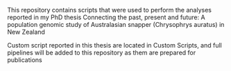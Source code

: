 This repository contains scripts that were used to perform the analyses reported in my PhD thesis
Connecting the past, present and future: A population genomic study of Australasian snapper (Chrysophrys auratus) in New Zealand

Custom script reported in this thesis are located in Custom Scripts, and full pipelines will be added to this repository as them are prepared for publications
